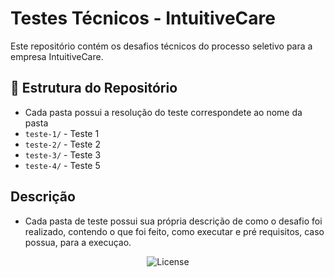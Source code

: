 # Testes Técnicos - IntuitiveCare

Este repositório contém os desafios técnicos do processo seletivo para a empresa IntuitiveCare.

## 📁 Estrutura do Repositório
- Cada pasta possui a resolução do teste correspondete ao nome da pasta
- `teste-1/` - Teste 1
- `teste-2/` - Teste 2
- `teste-3/` - Teste 3
- `teste-4/` - Teste 5

## Descrição
- Cada pasta de teste possui sua própria descrição de como o desafio foi realizado,
contendo o que foi feito, como executar e pré requisitos, caso possua, para a execuçao.

<p align="center">
  <img alt="License" src="https://img.shields.io/static/v1?label=license&message=MIT&color=49AA26&labelColor=000000">
</p>